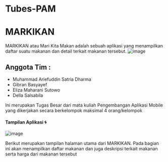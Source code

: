 # Tubes-PAM
# MARKIKAN

MARKIKAN atau Mari Kita Makan adalah sebuah aplikasi yang menampilkan daftar suatu makanan dan detail terkait makanan tersebut.
![image](https://user-images.githubusercontent.com/72394029/171025331-10f86b7a-5243-4236-aed7-4ebe7617e716.png)


## Anggota Tim :
- Muhammad Ariefuddin Satria Dharma
- Gibran Basyayef
- Eliza Maharani Sutowo
- Della Salsabila

Ini merupakan Tugas Besar dari mata kuliah Pengembangan Aplikasi Mobile yang dikerjakan secara berkelompok maksimal 4 orang/kelompok


#### Tampilan Aplikasi :cyclone:
![image](https://user-images.githubusercontent.com/72394029/171028958-bd1d9ef7-8538-4104-bbf8-688cdbc65ec6.png)

Berikut merupakan tampilan halaman utama dari MARKIKAN.
Pada bagian ini akan menampilkan daftar makanan dan juga deskripsi terkait makanan serta harga dari makanan tersebut
